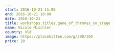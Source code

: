 ```yaml
---
start: 2016-10-21 15:00
end: 2016-10-21 18:00
date: 2016-10-21
title: workshops.titles.game_of_thrones_on_stage
name: Nicole Mischler
country: nld
image: https://placekitten.com/g/200/300
price: 20
---
```


